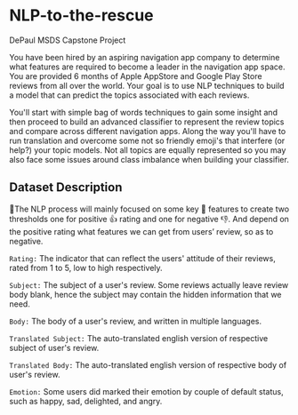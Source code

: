 # NLP-to-the-rescue
DePaul MSDS Capstone Project

You have been hired by an aspiring navigation app company to determine what features are required to become a leader in the navigation app space. You are provided 6 months of Apple AppStore and Google Play Store reviews from all over the world.  Your goal is to use NLP techniques to build a model that can predict the topics associated with each reviews. 

You'll start with simple bag of words techniques to gain some insight and then proceed to build an advanced classifier to represent the review topics and compare across different navigation apps. Along the way you'll have to run translation and overcome some not so friendly emoji's that interfere (or help?) your topic models. Not all topics are equally represented so you may also face some issues around class imbalance when building your classifier.

## Dataset Description

🤔The NLP process will mainly focused on some key 🔑 features to create two thresholds one for positive 👍 rating and one for negative 👎. And depend on the positive rating what features we can get from users’ review, so as to negative. 

``Rating:`` The indicator that can reflect the users' attitude of their reviews, rated from 1 to 5, low to high respectively.

``Subject:`` The subject of a user's review. Some reviews actually leave review body blank, hence the subject may contain the hidden information that we need.

``Body:`` The body of a user's review, and written in multiple languages.

``Translated Subject:`` The auto-translated english version of respective subject of user's review.

``Translated Body:`` The auto-translated english version of respective body of user's review.

``Emotion:`` Some users did marked their emotion by couple of default status, such as happy, sad, delighted, and angry.


